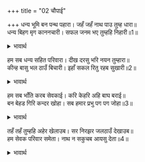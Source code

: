 +++
title = "02 चौपाई"

+++
धन्य भूमि बन पन्थ पहारा। जहँ जहँ नाथ पाउ तुम्ह धारा॥  
धन्य बिहग मृग काननचारी। सफल जनम भए तुम्हहि निहारी॥1॥  

<details><summary>भावार्थ</summary>

हे नाथ! जहाँ-जहाँ आपने अपने चरण रखे हैं, वे पृथ्वी, वन, मार्ग और पहाड धन्य हैं, वे वन में विचरने वाले पक्षी और पशु धन्य हैं, जो आपको देखकर सफल जन्म हो गए॥1॥  
</details>

हम सब धन्य सहित परिवारा। दीख दरसु भरि नयन तुम्हारा॥  
कीन्ह बासु भल ठाउँ बिचारी। इहाँ सकल रितु रहब सुखारी॥2॥  

<details><summary>भावार्थ</summary>

हम सब भी अपने परिवार सहित धन्य हैं, जिन्होन्ने नेत्र भरकर आपका दर्शन किया। आपने बडी अच्छी जगह विचारकर निवास किया है। यहाँ सभी ऋतुओं में आप सुखी रहिएगा॥2॥  
</details>

हम सब भाँति करब सेवकाई। करि केहरि अहि बाघ बराई॥  
बन बेहड गिरि कन्दर खोहा। सब हमार प्रभु पग पग जोहा॥3॥  

<details><summary>भावार्थ</summary>

हम लोग सब प्रकार से हाथी, सिंह, सर्प और बाघों से बचाकर आपकी सेवा करेङ्गे। हे प्रभो! यहाँ के बीहड वन, पहाड, गुफाएँ और खोह (दर्रे) सब पग-पग हमारे देखे हुए हैं॥3॥  
</details>

तहँ तहँ तुम्हहि अहेर खेलाउब। सर निरझर जलठाउँ देखाउब॥  
हम सेवक परिवार समेता। नाथ न सकुचब आयसु देता॥4॥  

<details><summary>भावार्थ</summary>

हम वहाँ-वहाँ (उन-उन स्थानों में) आपको शिकार खिलाएँगे और तालाब, झरने आदि जलाशयों को दिखाएँगे। हम कुटुम्ब समेत आपके सेवक हैं। हे नाथ! इसलिए हमें आज्ञा देने में सङ्कोच न कीजिए॥4॥  
</details>

